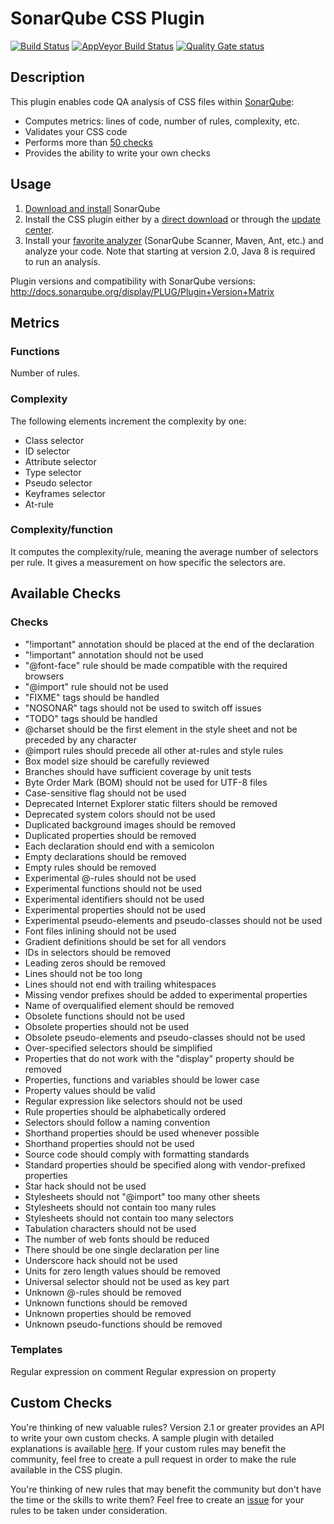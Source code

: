 SonarQube CSS Plugin
====================
[![Build Status](https://api.travis-ci.org/SonarQubeCommunity/sonar-css.svg?branch=master)](https://travis-ci.org/SonarQubeCommunity/sonar-css)
[![AppVeyor Build Status](https://ci.appveyor.com/api/projects/status/tc9bonqa7v0x4scb/branch/master?svg=true)](https://ci.appveyor.com/project/racodond/sonar-css/branch/master)
[![Quality Gate status](https://sonarqube.com/api/badges/gate?key=org.codehaus.sonar-plugins.css%3Acss)](https://sonarqube.com/overview?id=org.codehaus.sonar-plugins.css%3Acss)


## Description
This plugin enables code QA analysis of CSS files within [SonarQube](http://www.sonarqube.org):

 * Computes metrics: lines of code, number of rules, complexity, etc.
 * Validates your CSS code
 * Performs more than [50 checks](#available-checks)
 * Provides the ability to write your own checks

 
## Usage
1. [Download and install](http://docs.sonarqube.org/display/SONAR/Setup+and+Upgrade) SonarQube
2. Install the CSS plugin either by a [direct download](https://github.com/SonarQubeCommunity/sonar-css/releases) or through the [update center](http://docs.sonarqube.org/display/SONAR/Update+Center).
3. Install your [favorite analyzer](http://docs.sonarqube.org/display/SONAR/Analyzing+Source+Code#AnalyzingSourceCode-RunningAnalysis) (SonarQube Scanner, Maven, Ant, etc.) and analyze your code. Note that starting at version 2.0, Java 8 is required to run an analysis.

Plugin versions and compatibility with SonarQube versions: http://docs.sonarqube.org/display/PLUG/Plugin+Version+Matrix


## Metrics

### Functions
Number of rules.

### Complexity
The following elements increment the complexity by one:

* Class selector
* ID selector
* Attribute selector
* Type selector
* Pseudo selector
* Keyframes selector
* At-rule

### Complexity/function
It computes the complexity/rule, meaning the average number of selectors per rule. It gives a measurement on how specific the selectors are.


## Available Checks

### Checks
* "!important" annotation should be placed at the end of the declaration
* "!important" annotation should not be used
* "@font-face" rule should be made compatible with the required browsers
* "@import" rule should not be used
* "FIXME" tags should be handled
* "NOSONAR" tags should not be used to switch off issues
* "TODO" tags should be handled
* @charset should be the first element in the style sheet and not be preceded by any character
* @import rules should precede all other at-rules and style rules
* Box model size should be carefully reviewed
* Branches should have sufficient coverage by unit tests
* Byte Order Mark (BOM) should not be used for UTF-8 files
* Case-sensitive flag should not be used
* Deprecated Internet Explorer static filters should be removed
* Deprecated system colors should not be used
* Duplicated background images should be removed
* Duplicated properties should be removed
* Each declaration should end with a semicolon
* Empty declarations should be removed
* Empty rules should be removed
* Experimental @-rules should not be used
* Experimental functions should not be used
* Experimental identifiers should not be used
* Experimental properties should not be used
* Experimental pseudo-elements and pseudo-classes should not be used
* Font files inlining should not be used
* Gradient definitions should be set for all vendors
* IDs in selectors should be removed
* Leading zeros should be removed
* Lines should not be too long
* Lines should not end with trailing whitespaces
* Missing vendor prefixes should be added to experimental properties
* Name of overqualified element should be removed
* Obsolete functions should not be used
* Obsolete properties should not be used
* Obsolete pseudo-elements and pseudo-classes should not be used
* Over-specified selectors should be simplified
* Properties that do not work with the "display" property should be removed
* Properties, functions and variables should be lower case
* Property values should be valid
* Regular expression like selectors should not be used
* Rule properties should be alphabetically ordered
* Selectors should follow a naming convention
* Shorthand properties should be used whenever possible
* Shorthand properties should not be used
* Source code should comply with formatting standards
* Standard properties should be specified along with vendor-prefixed properties
* Star hack should not be used
* Stylesheets should not "@import" too many other sheets
* Stylesheets should not contain too many rules
* Stylesheets should not contain too many selectors
* Tabulation characters should not be used
* The number of web fonts should be reduced
* There should be one single declaration per line
* Underscore hack should not be used
* Units for zero length values should be removed
* Universal selector should not be used as key part
* Unknown @-rules should be removed
* Unknown functions should be removed
* Unknown properties should be removed
* Unknown pseudo-functions should be removed

### Templates
Regular expression on comment
Regular expression on property


## Custom Checks

You're thinking of new valuable rules? Version 2.1 or greater provides an API to write your own custom checks.
A sample plugin with detailed explanations is available [here](https://github.com/racodond/sonar-css-custom-rules-plugin).
If your custom rules may benefit the community, feel free to create a pull request in order to make the rule available in the CSS plugin.

You're thinking of new rules that may benefit the community but don't have the time or the skills to write them? Feel free to create an [issue](https://github.com/SonarQubeCommunity/sonar-css/issues) for your rules to be taken under consideration.
